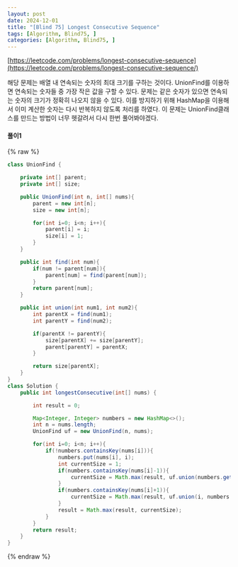 ```yaml
---
layout: post
date: 2024-12-01
title: "[Blind 75] Longest Consecutive Sequence"
tags: [Algorithm, Blind75, ]
categories: [Algorithm, Blind75, ]
---
```



[https://leetcode.com/problems/longest-consecutive-sequence](https://leetcode.com/problems/longest-consecutive-sequence/)


해당 문제는 배열 내 연속되는 숫자의 최대 크기를 구하는 것이다. UnionFind를 이용하면 연속되는 숫자들 중 가장 작은 값을 구할 수 있다. 문제는 같은 숫자가 있으면 연속되는 숫자의 크기가 정확히 나오지 않을 수 있다. 이를 방지하기 위해 HashMap을 이용해서 이미 계산한 숫자는 다시 반복하지 않도록 처리를 하였다. 이 문제는 UnionFind클래스를 만드는 방법이 너무 헷갈려서 다시 한번 풀어봐야겠다.


#### 풀이1



{% raw %}
```java
class UnionFind {

    private int[] parent;
    private int[] size;

    public UnionFind(int n, int[] nums){
        parent = new int[n];
        size = new int[n];

        for(int i=0; i<n; i++){
            parent[i] = i;
            size[i] = 1;            
        }
    }

    public int find(int num){
        if(num != parent[num]){
            parent[num] = find(parent[num]);
        }
        return parent[num];
    }

    public int union(int num1, int num2){
        int parentX = find(num1);
        int parentY = find(num2);

        if(parentX != parentY){
            size[parentX] += size[parentY];
            parent[parentY] = parentX;
        }

        return size[parentX];
    }
}
class Solution {
    public int longestConsecutive(int[] nums) {

        int result = 0;

        Map<Integer, Integer> numbers = new HashMap<>();
        int n = nums.length;
        UnionFind uf = new UnionFind(n, nums);

        for(int i=0; i<n; i++){
            if(!numbers.containsKey(nums[i])){
                numbers.put(nums[i], i);
                int currentSize = 1;
                if(numbers.containsKey(nums[i]-1)){                
                    currentSize = Math.max(result, uf.union(numbers.get(nums[i]-1), i));
                }
                if(numbers.containsKey(nums[i]+1)){
                    currentSize = Math.max(result, uf.union(i, numbers.get(nums[i]+1)));
                }
                result = Math.max(result, currentSize); 
            }
        }        
        return result;
    }
}
```
{% endraw %}


